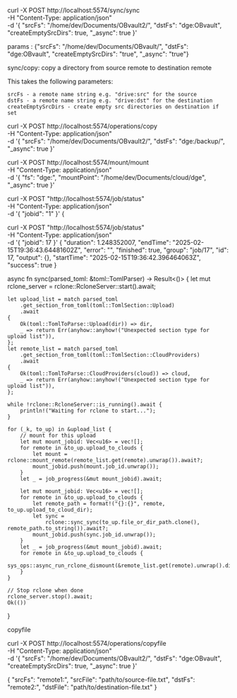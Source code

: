 curl -X POST http://localhost:5574/sync/sync \
    -H "Content-Type: application/json" \
    -d '{ "srcFs": "/home/dev/Documents/OBvault2/", "dstFs": "dge:OBvault", "createEmptySrcDirs": true, "_async": true }'


params : {"srcFs": "/home/dev/Documents/OBvault/", "dstFs": "dge:OBvault", "createEmptySrcDirs": "true", "_async": "true"}

sync/copy: copy a directory from source remote to destination remote

This takes the following parameters:

    srcFs - a remote name string e.g. "drive:src" for the source
    dstFs - a remote name string e.g. "drive:dst" for the destination
    createEmptySrcDirs - create empty src directories on destination if set


curl -X POST http://localhost:5574/operations/copy \
    -H "Content-Type: application/json" \
    -d '{ 
          "srcFs": "/home/dev/Documents/OBvault2/", 
          "dstFs": "dge:/backup/", 
          "_async": true
        }'

curl -X POST http://localhost:5574/mount/mount \
    -H "Content-Type: application/json" \
    -d '{ "fs": "dge:", "mountPoint": "/home/dev/Documents/cloud/dge", "_async": true }'

 curl -X POST "http://localhost:5574/job/status" \
     -H "Content-Type: application/json" \
     -d '{ "jobid": "1" }'
{

curl -X POST "http://localhost:5574/job/status" \
     -H "Content-Type: application/json" \
     -d '{ "jobid": 17 }'
{
        "duration": 1.248352007,
        "endTime": "2025-02-15T19:36:43.64481602Z",
        "error": "",
        "finished": true,
        "group": "job/17",
        "id": 17,
        "output": {},
        "startTime": "2025-02-15T19:36:42.396464063Z",
        "success": true
}




async fn sync(parsed_toml: &toml::TomlParser) -> Result<()> {
    let mut rclone_server = rclone::RcloneServer::start().await;

    let upload_list = match parsed_toml
        .get_section_from_toml(toml::TomlSection::Upload)
        .await
    {
        Ok(toml::TomlToParse::Upload(dir)) => dir,
        _ => return Err(anyhow::anyhow!("Unexpected section type for upload list")),
    };
    let remote_list = match parsed_toml
        .get_section_from_toml(toml::TomlSection::CloudProviders)
        .await
    {
        Ok(toml::TomlToParse::CloudProviders(cloud)) => cloud,
        _ => return Err(anyhow::anyhow!("Unexpected section type for upload list")),
    };

    while !rclone::RcloneServer::is_running().await {
        println!("Waiting for rclone to start...");
    }

    for (_k, to_up) in &upload_list {
        // mount for this upload
        let mut mount_jobid: Vec<u16> = vec![];
        for remote in &to_up.upload_to_clouds {
            let mount = rclone::mount_remote(remote_list.get(remote).unwrap()).await?;
            mount_jobid.push(mount.job_id.unwrap());
        }
        let _ = job_progress(&mut mount_jobid).await;

        let mut mount_jobid: Vec<u16> = vec![];
        for remote in &to_up.upload_to_clouds {
            let remote_path = format!("{}:{}", remote, to_up.upload_to_cloud_dir);
            let sync =
                rclone::sync_sync(to_up.file_or_dir_path.clone(), remote_path.to_string()).await?;
            mount_jobid.push(sync.job_id.unwrap());
        }
        let _ = job_progress(&mut mount_jobid).await;
        for remote in &to_up.upload_to_clouds {
            sys_ops::async_run_rclone_dismount(&remote_list.get(remote).unwrap().dir).await?;
        }
    }

    // Stop rclone when done
    rclone_server.stop().await;
    Ok(())
}



copyfile

curl -X POST http://localhost:5574/operations/copyfile \
    -H "Content-Type: application/json" \
    -d '{ "srcFs": "/home/dev/Documents/OBvault2/", "dstFs": "dge:OBvault", "createEmptySrcDirs": true, "_async": true }'

{
  "srcFs": "remote1:",
  "srcFile": "path/to/source-file.txt",
  "dstFs": "remote2:",
  "dstFile": "path/to/destination-file.txt"
}
